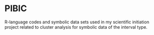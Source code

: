 # PIBIC
R-language codes and symbolic data sets used in my scientific initiation project related to cluster analysis for symbolic data of the interval type.

